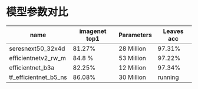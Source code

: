 # 模型参数对比

| name                  | imagenet top1 | Parameters | **Leaves** acc |
| --------------------- | ------------- | ---------- | -------------- |
| seresnext50_32x4d     | 81.27%        | 28 Million | 97.31%         |
| efficientnetv2_rw_m   | 84.8 %        | 53 Million | 97.22%         |
| efficientnet_b3a      | 82.25%        | 12 Million | 97.34%         |
| tf_efficientnet_b5_ns | 86.08%        | 30 Million | running        |

